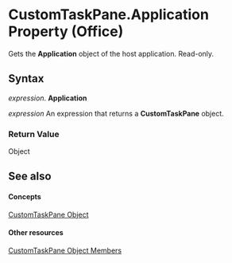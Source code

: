 
# CustomTaskPane.Application Property (Office)

Gets the  **Application** object of the host application. Read-only.


## Syntax

 _expression_. **Application**

 _expression_ An expression that returns a **CustomTaskPane** object.


### Return Value

Object


## See also


#### Concepts


[CustomTaskPane Object](7ed379b7-d070-4d7b-abe1-92dc73d3d137.md)
#### Other resources


[CustomTaskPane Object Members](858cc1d3-6fe8-5fa2-5a1c-416255227de8.md)
